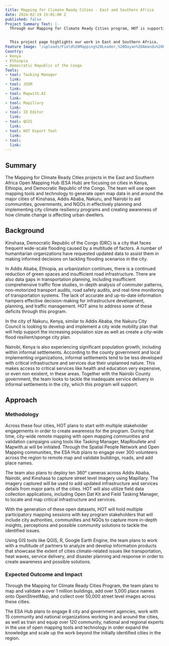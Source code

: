 ```yaml
---
title: Mapping for Climate Ready Cities - East and Southern Africa
date: 2024-02-19 15:02:00 Z
published: false
Project Summary Text: |-
  Through our Mapping for Climate Ready Cities program, HOT is supporting the development of a thriving ecosystem focused on creation, interpretation, and use of maps to respond to and reduce climate risks in urban areas across four priority regions.


  This project page highlights our work in East and Southern Africa.
Feature Image: "/uploads/Field%20Mapping%20Leader,%20Dayan%20Amandu%20Ogunu%20illustrating%20to%20participants%20how%20to%20use%20ODK%20for%20field%20data%20collection.JPG"
Country:
- Kenya
- Ethiopia
- Democratic Republic of the Congo
Tools:
- tool: Tasking Manager
  link: 
- tool: JOSM
  link: 
- tool: Mapwith.AI
  link: 
- tool: Mapillary
  link: 
- tool: ID Editor
  link: 
- tool: QGIS
  link: 
- tool: HOT Export Tool
  link: 
- tool: 
  link: 
---
```


## Summary
The Mapping for Climate Ready Cities projects in the East and Southern Africa Open Mapping Hub (ESA Hub) are focusing on cities in Kenya, Ethiopia, and Democratic Republic of the Congo. The team will use open mapping tools and technology to generate open map data in and around the major cities of Kinshasa, Addis Ababa, Nakuru, and Nairobi to aid communities, governments, and NGOs in effectively planning and implementing city climate resiliency programs and creating awareness of how climate change is affecting urban dwellers.

## Background
Kinshasa, Democratic Republic of the Congo (DRC) is a city that faces frequent wide-scale flooding caused by a multitude of factors. A number of humanitarian organizations have requested updated data to assist them in making informed decisions on tackling flooding scenarios in the city. 

In Addis Ababa, Ethiopia, as urbanization continues, there is a continued reduction of green spaces and insufficient road infrastructure. There are also data gaps in transportation planning, including insufficient comprehensive traffic flow studies, in-depth analysis of commuter patterns, non-motorized transport audits, road safety audits, and real-time monitoring of transportation systems. The lack of accurate and up-to-date information hampers effective decision-making for infrastructure development, planning, and traffic management. HOT aims to address some of these deficits through this program.

In the city of Nakuru, Kenya, similar to Addis Ababa, the Nakuru City Council is looking to develop and implement a city wide mobility plan that will help support the increasing population size as well as create a city-wide flood resilient/sponge city plan. 

Nairobi, Kenya is also experiencing significant population growth, including within informal settlements. According to the county government and local implementing organizations, informal settlements tend to be less developed with critical infrastructure and services due their unplanned nature. This makes access to critical services like health and education very expensive, or even non existent, in these areas. Together with the Nairobi County government, the team looks to tackle the inadequate service delivery in informal settlements in the city, which this program will support.

## Approach

### Methodology
Across these four cities, HOT plans to start with multiple stakeholder engagements in order to create awareness for the program. During that time, city-wide remote mapping with open mapping communities and validation campaigns using tools like Tasking Manager, MapRoullete and Mapwith.ai will be initiated. Through the Spatial People Network and Open Mapping communities, the ESA Hub plans to engage over 300 volunteers across the region to remote map and validate buildings, roads, and add place names.

The team also plans to deploy ten 360° cameras across Addis Ababa, Nairobi, and Kinshasa to capture street level imagery using Mapillary. The imagery captured will be used to add updated infrastructure and services details from major parts of the cities. HOT will also utilize field data collection applications, including Open Dat Kit and Field Tasking Manager, to locate and map critical infrastructure and services.
 
With the generation of these open datasets, HOT will hold multiple participatory mapping sessions with key program stakeholders that will include city authorities, communities and NGOs to capture more in-depth insights, perceptions and possible community solutions to tackle the identified issues. 

Using GIS tools like QGIS, R, Google Earth Engine, the team plans to work with a multitude of partners to analyze and develop information products that showcase the extent of cities climate-related issues like transportation, heat waves, service delivery, and disaster planning and response in order to create awareness and possible solutions.

### Expected Outcome and Impact
Through the Mapping for Climate Ready Cities Program, the team plans to map and validate a over 1 million buildings, add over 5,000 place names onto OpenStreetMap, and collect over 50,000 street level images across these cities.

The ESA Hub plans to engage 8 city and government agencies, work with 15 community and national organizations working in and around the cities, as well as train and equip over 120 community, national and regional experts in the use of open mapping tools and technology in order expand the knowledge and scale up the work beyond the initially identified cities in the region.

